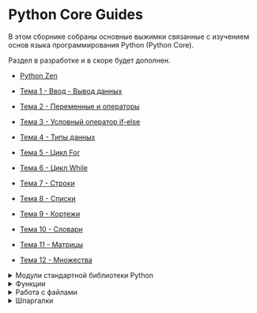 # Python Core Guides

В этом сборнике собраны основные выжимки связанные с изучением основ языка программирования Python (Python Core).

Раздел в разработке и в скоре будет дополнен.

- [Python Zen](https://github.com/Skif3195/Python-Learning/blob/Guides/Python%20Core/Zen%20Python.md)

- [Тема 1 - Ввод - Вывод данных](https://github.com/Skif3195/Python-Learning/blob/Guides/Python%20Core/Тема%201%20-%20Ввод%20-%20Вывод%20данных.md)

- [Тема 2 - Переменные и операторы](https://github.com/Skif3195/Python-Learning/blob/Guides/Python%20Core/Тема%202%20-%20Переменные%20и%20операторы.md)

- [Тема 3 - Условный оператор if-else](https://github.com/Skif3195/Python-Learning/blob/Guides/Python%20Core/Тема%203%20-%20Условный%20оператор%20if-else.md)

- [Тема 4 - Типы данных](https://github.com/Skif3195/Python-Learning/blob/Guides/Python%20Core/Тема%204%20-%20Типы%20данных.md)

- [Тема 5 - Цикл For](https://github.com/Skif3195/Python-Learning/blob/Guides/Python%20Core/Тема%205%20-%20Цикл%20For.md)

- [Тема 6 - Цикл While](https://github.com/Skif3195/Python-Learning/blob/Guides/Python%20Core/Тема%206%20-%20Цикл%20While.md)

- [Тема 7 - Строки](https://github.com/Skif3195/Python-Learning/blob/Guides/Python%20Core/Тема%207%20-%20Строки.md)

- [Тема 8 - Списки](https://github.com/Skif3195/Python-Learning/blob/Guides/Python%20Core/Тема%208%20-%20Списки.md)

- [Тема 9 - Кортежи](https://github.com/Skif3195/Python-Learning/blob/Guides/Python%20Core/Тема%209%20-%20Кортежи.md)

- [Тема 10 - Словари](https://github.com/Skif3195/Python-Learning/blob/Guides/Python%20Core/Тема%2010%20-%20Словари.md)

- [Тема 11 - Матрицы](https://github.com/Skif3195/Python-Learning/blob/Guides/Python%20Core/Тема%2011%20-%20Матрицы.md)

- [Тема 12 - Множества](https://github.com/Skif3195/Python-Learning/blob/Guides/Python%20Core/Тема%2012%20-%20Множества.md)

<details>
<summary>Модули стандартной библиотеки Python</summary>  

- [Тема 13 - Модуль math](https://github.com/Skif3195/Python-Learning/blob/Guides/Python%20Core/Тема%2013%20-%20Модуль%20math.md)

- [Тема 14 - Модуль random ](https://github.com/Skif3195/Python-Learning/blob/Guides/Python%20Core/Тема%2014%20-%20Модуль%20random.md)

- [Тема 15 - Модуль string](https://github.com/Skif3195/Python-Learning/blob/Guides/Python%20Core/Тема%2015%20-%20Модуль%20string.md)

- [Тема 16 - Модуль fractions](https://github.com/Skif3195/Python-Learning/blob/Guides/Python%20Core/Тема%2016%20-%20Модуль%20fractions.md)

- [Тема 17 - Модуль decimal](https://github.com/Skif3195/Python-Learning/blob/Guides/Python%20Core/Тема%2017%20-%20Модуль%20decimal.md)

- [Тема 18 - Модуль Turtle](https://github.com/Skif3195/Python-Learning/blob/Guides/Python%20Core/Тема%2018%20-%20Модуль%20Turtle.md)

- [Тема 19 - Модуль operator](https://github.com/Skif3195/Python-Learning/blob/Guides/Python%20Core/Тема%2019%20-%20Модуль%20operator.md)

- [Тема 20 - Модуль datetime](https://github.com/Skif3195/Python-Learning/blob/Guides/Python%20Core/Тема%2020%20-%20Модуль%20datetime.md)

- [Тема 21 - Модуль time](https://github.com/Skif3195/Python-Learning/blob/Guides/Python%20Core/Тема%2021%20-%20Модуль%20time.md)

- [Тема 22 - Форматирование даты и времени](https://github.com/Skif3195/Python-Learning/blob/Guides/Python%20Core/Тема%2022%20-%20Форматирование%20даты%20и%20времени.md)

- [Тема 23 - Время работы программы](https://github.com/Skif3195/Python-Learning/blob/Guides/Python%20Core/Тема%2023%20-%20Время%20работы%20программы.md)

- [Тема 24 - Модуль calendar](https://github.com/Skif3195/Python-Learning/blob/Guides/Python%20Core/Тема%2024%20-%20Модуль%20calendar.md)

- -[Тема  - Модули dateutil и arrow]()

</details>

<details>
<summary>Функции</summary> 

-[Тема 25 - Функции](https://github.com/Skif3195/Python-Learning/blob/Guides/Python%20Core/Тема%2025%20-%20Функции.md)

-[Тема 26 - Аргументы Функций](https://github.com/Skif3195/Python-Learning/blob/Guides/Python%20Core/Тема%2026%20-%20Аргументы%20Функций.md)

-[Тема 27 - Функция map()](https://github.com/Skif3195/Python-Learning/blob/Guides/Python%20Core/Тема%2027%20-%20Функция%20map().md)

-[Тема 28 - Функция filter()](https://github.com/Skif3195/Python-Learning/blob/Guides/Python%20Core/Тема%2028%20-%20Функция%20filter().md)

-[Тема 29 - Функция reduce()](https://github.com/Skif3195/Python-Learning/blob/Guides/Python%20Core/Тема%2029%20-%20Функция%20reduce().md)

-[Тема 30 - Совместное использование функций map(), filter() и reduce()](https://github.com/Skif3195/Python-Learning/blob/Guides/Python%20Core/Тема%2030%20-%20Совместное%20использование%20функций%20map(),%20filter()%20и%20reduce().md)

-[Тема 31 - Анонимные lambda функции](https://github.com/Skif3195/Python-Learning/blob/Guides/Python%20Core/Тема%2031%20-%20Анонимные%20lambda%20функции.md)

-[Тема 32 - Функция zip()](https://github.com/Skif3195/Python-Learning/blob/Guides/Python%20Core/Тема%2032%20-%20Функция%20zip().md)

-[Тема 33 - Функции all() и any()](https://github.com/Skif3195/Python-Learning/blob/Guides/Python%20Core/Тема%2033%20-%20Функции%20all()%20и%20any().md)

-[Тема 34 - Функция enumerate()](https://github.com/Skif3195/Python-Learning/blob/Guides/Python%20Core/Тема%2034%20-%20Функция%20enumerate().md)

-[Тема 35 - Прочие встроенные функции](https://github.com/Skif3195/Python-Learning/blob/Guides/Python%20Core/Тема%2035%20-%20Прочие%20встроенные%20функции.md)

</details>

<details>
<summary>Работа с файлами</summary>  

-[Тема 36 - Введение](https://github.com/Skif3195/Python-Learning/blob/Guides/Python%20Core/Тема%2036%20-%20Работа%20с%20файлами%20-%20Введение.md)

-[Тема 37 - Открытие/Закрытие файла](https://github.com/Skif3195/Python-Learning/blob/Guides/Python%20Core/%20Тема%2037%20-%20Открытие-Закрытие%20файла.md)

-[Тема 38 - Чтение и запись файла](https://github.com/Skif3195/Python-Learning/blob/Guides/Python%20Core/Тема%2038%20-%20Чтение%20и%20запись%20файла.md)

-[Тема 39 - Файловые методы](https://github.com/Skif3195/Python-Learning/blob/Guides/Python%20Core/Тема%2039%20-%20Файловые%20методы.md)

</details>

<details>
<summary>Шпаргалки</summary>  

- [Шпаргалка №1 - Нахождение цифры числа](https://github.com/Skif3195/Python-Learning/blob/Guides/Python%20Core/Шпаргалка%20№1%20-%20Нахождение%20цифры%20числа.md)

- [Шпаргалка №2 - Типы коллекций Python](https://github.com/Skif3195/Python-Learning/blob/Guides/Python%20Core/Шпаргалка%20№2%20-Типы%20коллекций%20Python.md)

- [Шпаргалка №3 - Методы Строк](https://github.com/Skif3195/Python-Learning/blob/Guides/Python%20Core/Шпаргалка%20№3%20-%20Методы%20Строк.md)

- [Шпаргалка №4 - Методы Списков](https://github.com/Skif3195/Python-Learning/blob/Guides/Python%20Core/Шпаргалка%20№4%20-%20Методы%20Списков.md)

- [Шпаргалка №5 - Методы Словарей](https://github.com/Skif3195/Python-Learning/blob/Guides/Python%20Core/Шпаргалка%20№5%20-%20Методы%20Словарей.md)

- [Шпаргалка №6 - Матрицы](https://github.com/Skif3195/Python-Learning/blob/Guides/Python%20Core/Шпаргалка%20№6%20-%20Матрицы.md)

- [Шпаргалка №6 - Методы Множеств](https://github.com/Skif3195/Python-Learning/blob/Guides/Python%20Core/Шпаргалка%20№6%20-%20Методы%20Множеств.md)

- [Шпаргалка №7 - Функции модуля math](https://github.com/Skif3195/Python-Learning/blob/Guides/Python%20Core/Шпаргалка%20№7%20-%20Функции%20модуля%20math.md)

- [Шпаргалка №8 - Функции модуля datetime](https://github.com/Skif3195/Python-Learning/blob/Guides/Python%20Core/Шпаргалка%20№8%20-%20Функции%20модуля%20datetime.md)

- [Шпаргалка №9 - Таблица форматирования даты/времени](https://github.com/Skif3195/Python-Learning/blob/Guides/Python%20Core/Шпаргалка%20№9%20-%20Таблица%20форматирования%20даты%20и%20времени.md)

- [Шпаргалка №10 - Функции модуля time](https://github.com/Skif3195/Python-Learning/blob/Guides/Python%20Core/Шпаргалка%20№10%20-%20Функции%20модуля%20time.md)

- [Шпаргалка №11 - Функции модуля calendar](https://github.com/Skif3195/Python-Learning/blob/Guides/Python%20Core/Шпаргалка%20№11%20-%20Функции%20модуля%20calendar.md)

-[Тема  - ]()

-[Тема  - ]()

-[Тема  - ]()

-[Тема  - ]()

-[Тема  - ]()

-[Тема  - ]()

-[Тема  - ]()

-[Тема  - ]()

-[Тема  - ]()

-[Тема  - ]()

